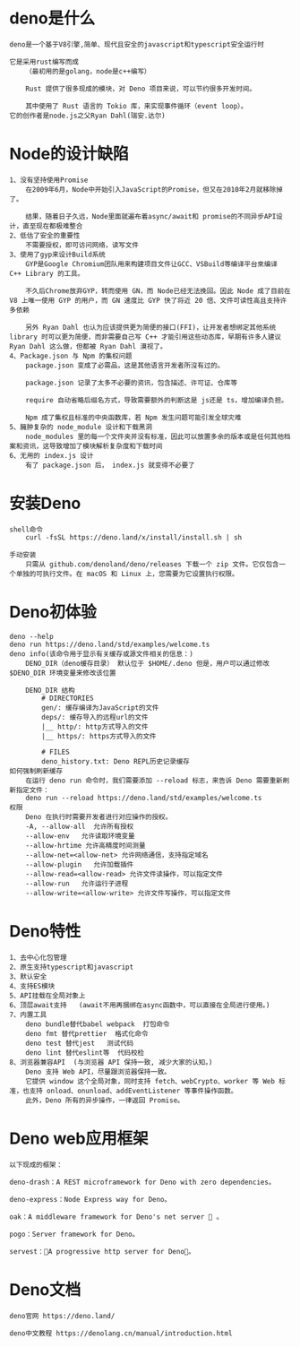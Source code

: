 # deno是什么
    deno是一个基于V8引擎,简单、现代且安全的javascript和typescript安全运行时

    它是采用rust编写而成
        （最初用的是golang，node是c++编写）

        Rust 提供了很多现成的模块，对 Deno 项目来说，可以节约很多开发时间。

        其中使用了 Rust 语言的 Tokio 库，来实现事件循环（event loop）。
    它的创作者是node.js之父Ryan Dahl(瑞安.达尔)
# Node的设计缺陷
    1、没有坚持使用Promise 
        在2009年6月，Node中开始引入JavaScript的Promise，但又在2010年2月就移除掉了。

        结果，随着日子久远，Node里面就遍布着async/await和 promise的不同异步API设计，直至现在都极难整合
    2、低估了安全的重要性
        不需要授权，即可访问网络，读写文件
    3、使用了gyp来设计Build系统
        GYP是Google Chromium团队用来构建项目文件让GCC、VSBuild等编译平台來编译 C++ Library 的工具。 

        不久后Chrome放弃GYP，转而使用 GN，而 Node已经无法挽回。因此 Node 成了目前在 V8 上唯一使用 GYP 的用户，而 GN 速度比 GYP 快了将近 20 倍、文件可读性高且支持许多依赖

        另外 Ryan Dahl 也认为应该提供更为简便的接口(FFI)，让开发者想绑定其他系统 library 时可以更为简便，而非需要自己写 C++ 才能引用这些动态库，早期有许多人建议 Ryan Dahl 这么做，但都被 Ryan Dahl 漠视了。
    4、Package.json 与 Npm 的集权问题
        package.json 变成了必需品，这是其他语言开发者所沒有过的。

        package.json 记录了太多不必要的资讯，包含描述、许可证、仓库等

        require 自动省略后缀名方式，导致需要额外的判断这是 js还是 ts，增加编译负担。

        Npm 成了集权且标准的中央函数库，若 Npm 发生问题可能引发全球灾难
    5、臃肿复杂的 node_module 设计和下载黑洞
        node_modules 里的每一个文件夹并没有标准，因此可以放置多余的版本或是任何其他档案和资讯，这导致增加了模块解析复杂度和下载时间
    6、无用的 index.js 设计
        有了 package.json 后， index.js 就变得不必要了
# 安装Deno
    shell命令
        curl -fsSL https://deno.land/x/install/install.sh | sh

    手动安装
        只需从 github.com/denoland/deno/releases 下载一个 zip 文件。它仅包含一个单独的可执行文件。在 macOS 和 Linux 上，您需要为它设置执行权限。
# Deno初体验
    deno --help
    deno run https://deno.land/std/examples/welcome.ts
    deno info(该命令用于显示有关缓存或源文件相关的信息：)
        DENO_DIR（deno缓存目录） 默认位于 $HOME/.deno 但是，用户可以通过修改 $DENO_DIR 环境变量来修改该位置

        DENO_DIR 结构
            # DIRECTORIES
            gen/: 缓存编译为JavaScript的文件
            deps/: 缓存导入的远程url的文件
            |__ http/: http方式导入的文件
            |__ https/: https方式导入的文件

            # FILES
            deno_history.txt: Deno REPL历史记录缓存
    如何强制刷新缓存
        在运行 deno run 命令时，我们需要添加 --reload 标志，来告诉 Deno 需要重新刷新指定文件：
        deno run --reload https://deno.land/std/examples/welcome.ts
    权限
        Deno 在执行时需要开发者进行对应操作的授权。
        -A, --allow-all  允许所有授权
        --allow-env   允许读取环境变量                
        --allow-hrtime 允许高精度时间测量
        --allow-net=<allow-net> 允许网络通信，支持指定域名
        --allow-plugin   允许加载插件
        --allow-read=<allow-read> 允许文件读操作，可以指定文件
        --allow-run   允许运行子进程
        --allow-write=<allow-write> 允许文件写操作，可以指定文件
# Deno特性
    1、去中心化包管理
    2、原生支持typescript和javascript
    3、默认安全
    4、支持ES模块
    5、API挂载在全局对象上
    6、顶层await支持   (await不用再捆绑在async函数中，可以直接在全局进行使用。)
    7、内置工具
        deno bundle替代babel webpack  打包命令
        deno fmt 替代prettier  格式化命令
        deno test 替代jest   测试代码
        deno lint 替代eslint等  代码校检
    8、浏览器兼容API  (与浏览器 API 保持一致, 减少大家的认知。)
        Deno 支持 Web API，尽量跟浏览器保持一致。
        它提供 window 这个全局对象，同时支持 fetch、webCrypto、worker 等 Web 标准，也支持 onload、onunload、addEventListener 等事件操作函数。
        此外，Deno 所有的异步操作，一律返回 Promise。
# Deno web应用框架
    以下现成的框架：
    
    deno-drash：A REST microframework for Deno with zero dependencies。

    deno-express：Node Express way for Deno。

    oak：A middleware framework for Deno's net server 🦕 。

    pogo：Server framework for Deno。

    servest：🌾A progressive http server for Deno🌾。
# Deno文档
    deno官网 https://deno.land/

    deno中文教程 https://denolang.cn/manual/introduction.html